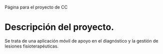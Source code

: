 Página para el proyecto de CC

# Descripción del proyecto.
Se trata de una aplicación móvil de apoyo en el diagnóstico y la gestión de lesiones fisioterapéuticas.

